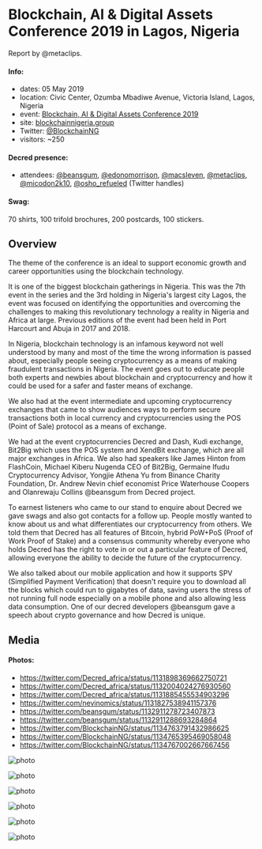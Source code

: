 # Blockchain, AI & Digital Assets Conference 2019 in Lagos, Nigeria

Report by @metaclips.

#### Info:

* dates: 05 May 2019
* location: Civic Center, Ozumba Mbadiwe Avenue, Victoria Island, Lagos, Nigeria
* event: [Blockchain, AI & Digital Assets Conference 2019](https://www.eventbrite.com/e/blockchain-ai-digital-assets-conference-2019-tickets-56327784921)
* site: [blockchainnigeria.group](http://blockchainnigeria.group/)
* Twitter: [@BlockchainNG](https://twitter.com/BlockchainNG)
* visitors: ~250

#### Decred presence:

* attendees: [@beansgum](https://twitter.com/beansgum), [@edonomorrison](https://twitter.com/edonomorrison), [@macsleven](https://twitter.com/macsleven), [@metaclips](https://twitter.com/metaclips), [@micodon2k10](https://twitter.com/micodon2k10), [@osho_refueled](https://twitter.com/osho_refueled) (Twitter handles)

#### Swag:

70 shirts, 100 trifold brochures, 200 postcards, 100 stickers.

## Overview

The theme of the conference is an ideal to support economic growth and career opportunities using the blockchain technology.

It is one of the biggest blockchain gatherings in Nigeria. This was the 7th event in the series and the 3rd holding in Nigeria's largest city Lagos, the event was focused on identifying the opportunities and overcoming the challenges to making this revolutionary technology a reality in Nigeria and Africa at large. Previous editions of the event had been held in Port Harcourt and Abuja in 2017 and 2018.

In Nigeria, blockchain technology is an infamous keyword not well understood by many and most of the time the wrong information is passed about, especially people seeing cryptocurrency as a means of making fraudulent transactions in Nigeria. The event goes out to educate people both experts and newbies about blockchain and cryptocurrency and how it could be used for a safer and faster means of exchange.

We also had at the event intermediate and upcoming cryptocurrency exchanges that came to show audiences ways to perform secure transactions both in local currency and cryptocurrencies using the POS (Point of Sale) protocol as a means of exchange.

We had at the event cryptocurrencies Decred and Dash, Kudi exchange, Bit2Big which uses the POS system and XendBit exchange, which are all major exchanges in Africa. We also had speakers like James Hinton from FlashCoin, Michael Kiberu Nugenda CEO of Bit2Big, Germaine Ifudu Cryptocurrency Advisor, Yongjie Athena Yu from Binance Charity Foundation, Dr. Andrew Nevin chief economist Price Waterhouse Coopers and Olanrewaju Collins @beansgum from Decred project.

To earnest listeners who came to our stand to enquire about Decred we gave swags and also got contacts for a follow up. People mostly wanted to know about us and what differentiates our cryptocurrency from others. We told them that Decred has all features of Bitcoin, hybrid PoW+PoS (Proof of Work Proof of Stake) and a consensus community whereby everyone who holds Decred has the right to vote in or out a particular feature of Decred, allowing everyone the ability to decide the future of the cryptocurrency.

We also talked about our mobile application and how it supports SPV (Simplified Payment Verification) that doesn't require you to download all the blocks which could run to gigabytes of data, saving users the stress of not running full node especially on a mobile phone and also allowing less data consumption. One of our decred developers @beansgum gave a speech about crypto governance and how Decred is unique.

## Media

#### Photos:

* https://twitter.com/Decred_africa/status/1131898369662750721
* https://twitter.com/Decred_africa/status/1132004024276930560
* https://twitter.com/Decred_africa/status/1131885455534903296
* https://twitter.com/nevinomics/status/1131827538941157376
* https://twitter.com/beansgum/status/1132911278723407873
* https://twitter.com/beansgum/status/1132911288693284864
* https://twitter.com/BlockchainNG/status/1134763791432986625
* https://twitter.com/BlockchainNG/status/1134765395469058048
* https://twitter.com/BlockchainNG/status/1134767002667667456

![photo](https://user-images.githubusercontent.com/31141573/60689626-eaa9b780-9eae-11e9-982a-22a3cf2e28cd.jpg)

![photo](https://user-images.githubusercontent.com/31141573/60689633-04e39580-9eaf-11e9-98ad-e1c499c26411.jpg)

![photo](https://user-images.githubusercontent.com/31141573/60689636-0f059400-9eaf-11e9-980f-ead8e3c7abd7.jpg)

![photo](https://user-images.githubusercontent.com/31141573/60689641-13ca4800-9eaf-11e9-8e04-f12efe65b6b5.jpg)

![photo](https://user-images.githubusercontent.com/31141573/60689643-1a58bf80-9eaf-11e9-9502-7c62ed1d67af.jpg)

![photo](https://user-images.githubusercontent.com/31141573/60689644-1d53b000-9eaf-11e9-8155-0b8c76590402.jpg)
